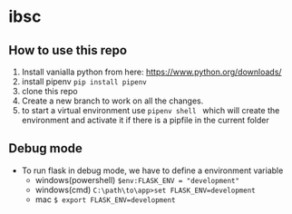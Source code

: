 # ibsc

## How to use this repo

1. Install vanialla python from here: https://www.python.org/downloads/
2. install pipenv `pip install pipenv`
3. clone this repo 
4. Create a new branch to work on all the changes.
5. to start a virtual environment use
`pipenv shell ` which will create the environment and activate it if there is a pipfile in the current folder


## Debug mode

-  To run flask in debug mode, we have to define a environment variable
    * windows(powershell)
    `$env:FLASK_ENV = "development"`
    * windows(cmd)
    `C:\path\to\app>set FLASK_ENV=development`
    * mac
    `$ export FLASK_ENV=development`
    


